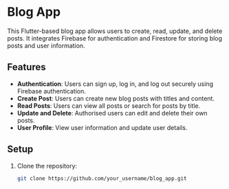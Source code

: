 # Blog App

This Flutter-based blog app allows users to create, read, update, and delete posts. It integrates Firebase for authentication and Firestore for storing blog posts and user information.

## Features

- **Authentication**: Users can sign up, log in, and log out securely using Firebase authentication.
- **Create Post**: Users can create new blog posts with titles and content.
- **Read Posts**: Users can view all posts or search for posts by title.
- **Update and Delete**: Authorised users can edit and delete their own posts.
- **User Profile**: View user information and update user details.

## Setup

1. Clone the repository:
   ```bash
   git clone https://github.com/your_username/blog_app.git
